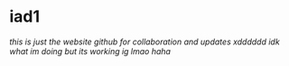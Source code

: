 # iad1
*this is just the website github for collaboration and updates xdddddd idk what im doing but its working ig lmao haha*
